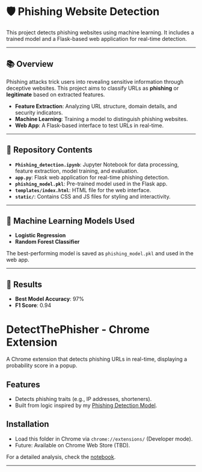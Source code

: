 # 🛡️ Phishing Website Detection

This project detects phishing websites using machine learning. It includes a trained model and a Flask-based web application for real-time detection.

---

## 📚 Overview

Phishing attacks trick users into revealing sensitive information through deceptive websites. This project aims to classify URLs as **phishing** or **legitimate** based on extracted features.

- **Feature Extraction**: Analyzing URL structure, domain details, and security indicators.
- **Machine Learning**: Training a model to distinguish phishing websites.
- **Web App**: A Flask-based interface to test URLs in real-time.

---

## 📁 Repository Contents

- **`Phishing_detection.ipynb`**: Jupyter Notebook for data processing, feature extraction, model training, and evaluation.
- **`app.py`**: Flask web application for real-time phishing detection.
- **`phishing_model.pkl`**: Pre-trained model used in the Flask app.
- **`templates/index.html`**: HTML file for the web interface.
- **`static/`**: Contains CSS and JS files for styling and interactivity.

---

## 🤖 Machine Learning Models Used

- **Logistic Regression**
- **Random Forest Classifier**


The best-performing model is saved as `phishing_model.pkl` and used in the web app.

---

## 📜 Results

- **Best Model Accuracy**: 97%
- **F1 Score**: 0.94

# DetectThePhisher - Chrome Extension

A Chrome extension that detects phishing URLs in real-time, displaying a probability score in a popup.

## Features
- Detects phishing traits (e.g., IP addresses, shorteners).
- Built from logic inspired by my [Phishing Detection Model]([https://github.com/yourusername/phishing-detection-model](https://github.com/Abhaykanwar24/AI-Powered-Phishing-Link-Detection-for-Chrome/blob/main/Phishing_detection.ipynb)).

## Installation
- Load this folder in Chrome via `chrome://extensions/` (Developer mode).
- Future: Available on Chrome Web Store (TBD).

For a detailed analysis, check the [notebook](./Phishing_detection.ipynb).

---


